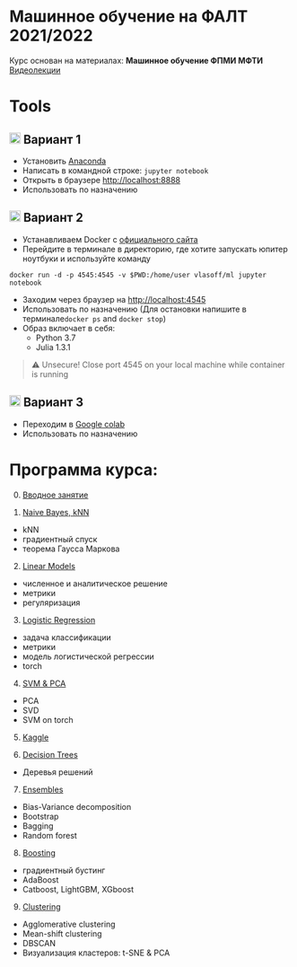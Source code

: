 # Машинное обучение на ФАЛТ 2021/2022

Курс основан на материалах: __Машинное обучение ФПМИ МФТИ__
[Видеолекции](https://www.youtube.com/playlist?list=PL4_hYwCyhAvZyW6qS58x4uElZgAkMVUvj)

# Tools 

## <img src='https://github.com/ml-dafe/ml_mipt_dafe_major/blob/master/src/anaconda.png' height="20px" width="20px" align="top"> Вариант 1
- Установить [Anaconda](https://www.anaconda.com/distribution/)
- Написать в командной строке: `jupyter notebook`
- Открыть в браузере [http://localhost:8888](http://localhost:8888)
- Использовать по назначению

## <img src='https://github.com/ml-dafe/ml_mipt_dafe_major/blob/master/src/docker.png' height="20px" width="20px" align="top"> Вариант 2
- Устанавливаем Docker с [официального сайта](https://www.docker.com/products/docker-desktop)
- Перейдите в терминале в директорию, где хотите запускать юпитер ноутбуки и используйте команду
```
docker run -d -p 4545:4545 -v $PWD:/home/user vlasoff/ml jupyter notebook 
``` 
- Заходим через браузер на [http://localhost:4545](http://localhost:4545)
- Использовать по назначению (Для остановки напишите в терминале`docker ps` and `docker stop`)
- Образ включает в себя:
  - Python 3.7
  - Julia 1.3.1 

> :warning: Unsecure! 
> Close port 4545 on your local machine while container is running  

## <img src='https://github.com/ml-dafe/ml_mipt_dafe_major/blob/master/src/colab.png' height="20px" width="20px" align="top"> Вариант 3
- Переходим в [Google colab](https://colab.research.google.com/notebooks/intro.ipynb#recent=true)
- Использовать по назначению

# Программа курса:

0. [Вводное занятие](https://github.com/ml-dafe/ml_mipt_dafe/tree/main/base/week_00)

1. [Naive Bayes, kNN](https://github.com/ml-dafe/ml_mipt_dafe/tree/main/base/week_01)
  - kNN
  - градиентный спуск
  - теорема Гаусса Маркова

2. [Linear Models](https://github.com/ml-dafe/ml_mipt_dafe/tree/main/base/week_02)
  - численное и аналитическое решение
  - метрики
  - регуляризация

3. [Logistic Regression](https://github.com/ml-dafe/ml_mipt_dafe/tree/main/base/week_03)
  - задача классификации
  - метрики
  - модель логистической регрессии
  - torch

4. [SVM & PCA](https://github.com/ml-dafe/ml_mipt_dafe/tree/main/base/week_04)
  - PCA
  - SVD
  - SVM on torch

5. [Kaggle](https://github.com/ml-dafe/ml_mipt_dafe/tree/main/base/week_05)
  

6. [Decision Trees](https://github.com/ml-dafe/ml_mipt_dafe/tree/main/base/week_06)
  - Деревья решений

7. [Ensembles](https://github.com/ml-dafe/ml_mipt_dafe/tree/main/base/week_07)
  - Bias-Variance decomposition
  - Bootstrap
  - Bagging
  - Random forest

8. [Boosting](https://github.com/ml-dafe/ml_mipt_dafe/tree/main/base/week_08)
  - градиентный бустинг
  - AdaBoost
  - Catboost, LightGBM, XGboost

9. [Clustering](https://github.com/ml-dafe/ml_mipt_dafe/tree/main/base/week_09)
  - Agglomerative clustering 
  - Mean-shift clustering
  - DBSCAN
  - Визуализация кластеров: t-SNE & PCA
  
